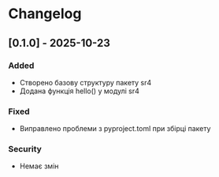 # Changelog

## [0.1.0] - 2025-10-23
### Added
- Створено базову структуру пакету sr4
- Додана функція hello() у модулі sr4

### Fixed
- Виправлено проблеми з pyproject.toml при збірці пакету

### Security
- Немає змін